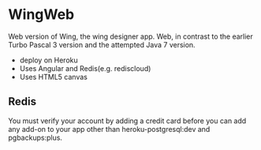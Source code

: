 WingWeb
=======

Web version of Wing, the wing designer app. Web, in contrast to the earlier Turbo Pascal 3 version and the attempted Java 7 version.

* deploy on Heroku
* Uses Angular and Redis(e.g. rediscloud)
* Uses HTML5 canvas

## Redis

You must verify your account by adding a credit card before you can add any add-on to your app other than heroku-postgresql:dev and pgbackups:plus.
